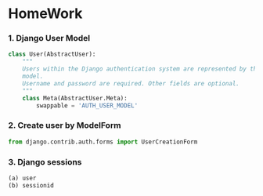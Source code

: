 # HomeWork

### 1. Django User Model

```python
class User(AbstractUser):
    """
    Users within the Django authentication system are represented by this
    model.
    Username and password are required. Other fields are optional.
    """
    class Meta(AbstractUser.Meta):
        swappable = 'AUTH_USER_MODEL'
```



### 2. Create user by ModelForm

```python
from django.contrib.auth.forms import UserCreationForm
```



### 3. Django sessions

```python
(a) user
(b) sessionid
```

